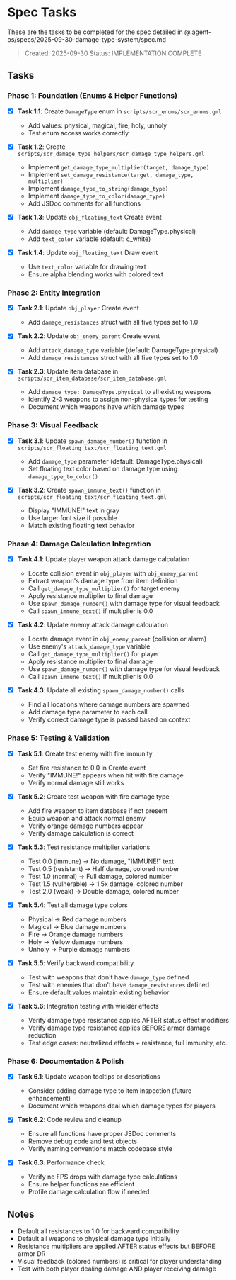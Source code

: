 # Spec Tasks

These are the tasks to be completed for the spec detailed in @.agent-os/specs/2025-09-30-damage-type-system/spec.md

> Created: 2025-09-30
> Status: IMPLEMENTATION COMPLETE

## Tasks

### Phase 1: Foundation (Enums & Helper Functions)

- [x] **Task 1.1**: Create `DamageType` enum in `scripts/scr_enums/scr_enums.gml`
  - Add values: physical, magical, fire, holy, unholy
  - Test enum access works correctly

- [x] **Task 1.2**: Create `scripts/scr_damage_type_helpers/scr_damage_type_helpers.gml`
  - Implement `get_damage_type_multiplier(target, damage_type)`
  - Implement `set_damage_resistance(target, damage_type, multiplier)`
  - Implement `damage_type_to_string(damage_type)`
  - Implement `damage_type_to_color(damage_type)`
  - Add JSDoc comments for all functions

- [x] **Task 1.3**: Update `obj_floating_text` Create event
  - Add `damage_type` variable (default: DamageType.physical)
  - Add `text_color` variable (default: c_white)

- [x] **Task 1.4**: Update `obj_floating_text` Draw event
  - Use `text_color` variable for drawing text
  - Ensure alpha blending works with colored text

### Phase 2: Entity Integration

- [x] **Task 2.1**: Update `obj_player` Create event
  - Add `damage_resistances` struct with all five types set to 1.0

- [x] **Task 2.2**: Update `obj_enemy_parent` Create event
  - Add `attack_damage_type` variable (default: DamageType.physical)
  - Add `damage_resistances` struct with all five types set to 1.0

- [x] **Task 2.3**: Update item database in `scripts/scr_item_database/scr_item_database.gml`
  - Add `damage_type: DamageType.physical` to all existing weapons
  - Identify 2-3 weapons to assign non-physical types for testing
  - Document which weapons have which damage types

### Phase 3: Visual Feedback

- [x] **Task 3.1**: Update `spawn_damage_number()` function in `scripts/scr_floating_text/scr_floating_text.gml`
  - Add `damage_type` parameter (default: DamageType.physical)
  - Set floating text color based on damage type using `damage_type_to_color()`

- [x] **Task 3.2**: Create `spawn_immune_text()` function in `scripts/scr_floating_text/scr_floating_text.gml`
  - Display "IMMUNE!" text in gray
  - Use larger font size if possible
  - Match existing floating text behavior

### Phase 4: Damage Calculation Integration

- [x] **Task 4.1**: Update player weapon attack damage calculation
  - Locate collision event in `obj_player` with `obj_enemy_parent`
  - Extract weapon's damage type from item definition
  - Call `get_damage_type_multiplier()` for target enemy
  - Apply resistance multiplier to final damage
  - Use `spawn_damage_number()` with damage type for visual feedback
  - Call `spawn_immune_text()` if multiplier is 0.0

- [x] **Task 4.2**: Update enemy attack damage calculation
  - Locate damage event in `obj_enemy_parent` (collision or alarm)
  - Use enemy's `attack_damage_type` variable
  - Call `get_damage_type_multiplier()` for player
  - Apply resistance multiplier to final damage
  - Use `spawn_damage_number()` with damage type for visual feedback
  - Call `spawn_immune_text()` if multiplier is 0.0

- [x] **Task 4.3**: Update all existing `spawn_damage_number()` calls
  - Find all locations where damage numbers are spawned
  - Add damage type parameter to each call
  - Verify correct damage type is passed based on context

### Phase 5: Testing & Validation

- [x] **Task 5.1**: Create test enemy with fire immunity
  - Set fire resistance to 0.0 in Create event
  - Verify "IMMUNE!" appears when hit with fire damage
  - Verify normal damage still works

- [x] **Task 5.2**: Create test weapon with fire damage type
  - Add fire weapon to item database if not present
  - Equip weapon and attack normal enemy
  - Verify orange damage numbers appear
  - Verify damage calculation is correct

- [x] **Task 5.3**: Test resistance multiplier variations
  - Test 0.0 (immune) → No damage, "IMMUNE!" text
  - Test 0.5 (resistant) → Half damage, colored number
  - Test 1.0 (normal) → Full damage, colored number
  - Test 1.5 (vulnerable) → 1.5x damage, colored number
  - Test 2.0 (weak) → Double damage, colored number

- [x] **Task 5.4**: Test all damage type colors
  - Physical → Red damage numbers
  - Magical → Blue damage numbers
  - Fire → Orange damage numbers
  - Holy → Yellow damage numbers
  - Unholy → Purple damage numbers

- [x] **Task 5.5**: Verify backward compatibility
  - Test with weapons that don't have `damage_type` defined
  - Test with enemies that don't have `damage_resistances` defined
  - Ensure default values maintain existing behavior

- [x] **Task 5.6**: Integration testing with wielder effects
  - Verify damage type resistance applies AFTER status effect modifiers
  - Verify damage type resistance applies BEFORE armor damage reduction
  - Test edge cases: neutralized effects + resistance, full immunity, etc.

### Phase 6: Documentation & Polish

- [x] **Task 6.1**: Update weapon tooltips or descriptions
  - Consider adding damage type to item inspection (future enhancement)
  - Document which weapons deal which damage types for players

- [x] **Task 6.2**: Code review and cleanup
  - Ensure all functions have proper JSDoc comments
  - Remove debug code and test objects
  - Verify naming conventions match codebase style

- [x] **Task 6.3**: Performance check
  - Verify no FPS drops with damage type calculations
  - Ensure helper functions are efficient
  - Profile damage calculation flow if needed

## Notes

- Default all resistances to 1.0 for backward compatibility
- Default all weapons to physical damage type initially
- Resistance multipliers are applied AFTER status effects but BEFORE armor DR
- Visual feedback (colored numbers) is critical for player understanding
- Test with both player dealing damage AND player receiving damage
